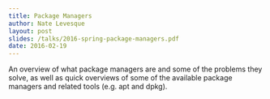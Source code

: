 ```yaml
---
title: Package Managers
author: Nate Levesque
layout: post
slides: /talks/2016-spring-package-managers.pdf
date: 2016-02-19
---
```


An overview of what package managers are and some of the problems they solve,
as well as quick overviews of some of the available package managers and
related tools (e.g. apt and dpkg).
